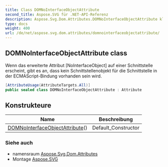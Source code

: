 ```yaml
---
title: Class DOMNoInterfaceObjectAttribute
second_title: Aspose.SVG für .NET-API-Referenz
description: Aspose.Svg.Dom.Attributes.DOMNoInterfaceObjectAttribute klas. Wenn das erweiterte Attribut NoInterfaceObject auf einer Schnittstelle erscheint gibt es an dass kein Schnittstellenobjekt für die Schnittstelle in der ECMAScriptBindung vorhanden sein wird.
type: docs
weight: 400
url: /de/net/aspose.svg.dom.attributes/domnointerfaceobjectattribute/
---
```

## DOMNoInterfaceObjectAttribute class

Wenn das erweiterte Attribut [NoInterfaceObject] auf einer Schnittstelle erscheint, gibt es an, dass kein Schnittstellenobjekt für die Schnittstelle in der ECMAScript-Bindung vorhanden sein wird.

```csharp
[AttributeUsage(AttributeTargets.All)]
public sealed class DOMNoInterfaceObjectAttribute : Attribute
```

## Konstrukteure

| Name | Beschreibung |
| --- | --- |
| [DOMNoInterfaceObjectAttribute](domnointerfaceobjectattribute/)() | Default_Constructor |

### Siehe auch

* namensraum [Aspose.Svg.Dom.Attributes](../../aspose.svg.dom.attributes/)
* Montage [Aspose.SVG](../../)


